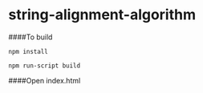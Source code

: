 # string-alignment-algorithm

####To build

    npm install

    npm run-script build
    
####Open index.html
 
